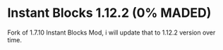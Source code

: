 # Instant Blocks 1.12.2 (0% MADED)
Fork of 1.7.10 Instant Blocks Mod, i will update that to 1.12.2 version over time.
